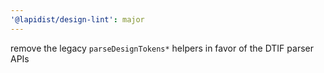 ```yaml
---
'@lapidist/design-lint': major
---
```


remove the legacy `parseDesignTokens*` helpers in favor of the DTIF parser APIs
